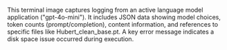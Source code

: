 This terminal image captures logging from an active language model application ("gpt-4o-mini"). It includes JSON data showing model choices, token counts (prompt/completion), content information, and references to specific files like Hubert_clean_base.pt. A key error message indicates a disk space issue occurred during execution.